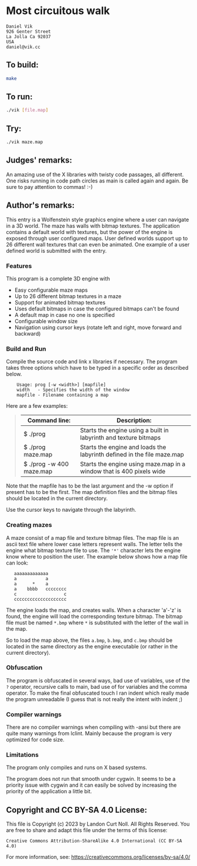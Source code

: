 # Most circuitous walk

    Daniel Vik
    926 Genter Street
    La Jolla Ca 92037
    USA
    daniel@vik.cc

## To build:

```sh
make
```

## To run:

```sh
./vik [file.map]
```

## Try:

```sh
./vik maze.map
```

## Judges' remarks:

An amazing use of the X libraries with twisty code passages,
all different.  One risks running in code path circles as main is
called again and again. Be sure to pay attention to commas!  :-)

## Author's remarks:

This entry is a Wolfenstein style graphics engine where a user can navigate in
a 3D world. The maze has walls with bitmap textures. The application contains
a default world with textures, but the power of the engine is exposed through
user configured maps. User defined worlds support up to 26 different wall
textures that can even be animated. One example of a user defined world is
submitted with the entry.

### Features

This program is a complete 3D engine with

  * Easy configurable maze maps
  * Up to 26 different bitmap textures in a maze
  * Support for animated bitmap textures
  * Uses default bitmaps in case the configured bitmaps can't be found
  * A default map in case no one is specified
  * Configurable window size
  * Navigation using cursor keys (rotate left and right, move forward and
backward)

### Build and Run

Compile the source code and link x libraries if necessary. The program takes
three options which have to be typed in a specific order as described below.

        Usage: prog [-w <width>] [mapfile]
        width   - Specifies the width of the window
        mapfile - Filename containing a map

Here are a few examples:

> | Command line:            | Description:           |
> | ------------------------ | ---------------------- |
> | $ ./prog                 | Starts the engine using a built in labyrinth and texture bitmaps |
> | $ ./prog maze.map        | Starts the engine and loads the labyrinth defined in the file maze.map |
> | $ ./prog -w 400 maze.map | Starts the engine using maze.map in a window that is 400 pixels wide |

Note that the mapfile has to be the last argument and the -w option if present
has to be the first. The map definition files and the bitmap files should be
located in the current directory.

Use the cursor keys to navigate through the labyrinth.

### Creating mazes

A maze consist of a map file and texture bitmap files. The map file is an
ascii text file where lower case letters represent walls. The letter tells the
engine what bitmap texture file to use. The `'*'` character lets the engine know
where to position the user. The example below shows how a map file can look:

       aaaaaaaaaaaaa
       a           a
       a      *    a
       a    bbbb   cccccccc
       c                  c
       cccccccccccccccccccc

The engine loads the map, and creates walls. When a character 'a'-'z' is found,
the engine will load the corresponding texture bitmap. The bitmap file must be
named `*.bmp` where `*` is substituted with the letter of the wall in the map.

So to load the map above, the files `a.bmp`, `b.bmp`, and `c.bmp` should be
located in the same directory as the engine executable (or rather in the
current directory).

### Obfuscation

The program is obfuscated in several ways, bad use of variables, use of the `?`
operator, recursive calls to main, bad use of for variables and the comma
operator. To make the final obfuscated touch I ran indent which really made
the program unreadable (I guess that is not really the intent with indent ;)

### Compiler warnings

There are no compiler warnings when compiling with -ansi but there are quite
many warnings from lclint. Mainly because the program is very optimized for
code size.

### Limitations

The program only compiles and runs on X based systems.

The program does not run that smooth under cygwin. It seems to be a priority
issue with cygwin and it can easily be solved by increasing the priority of
the application a little bit.

## Copyright and CC BY-SA 4.0 License:

This file is Copyright (c) 2023 by Landon Curt Noll.  All Rights Reserved.
You are free to share and adapt this file under the terms of this license:

    Creative Commons Attribution-ShareAlike 4.0 International (CC BY-SA 4.0)

For more information, see: https://creativecommons.org/licenses/by-sa/4.0/

